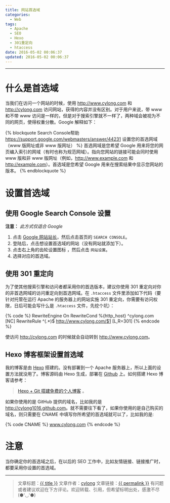 ```yaml
---
title: 网站首选域
categories:
  - Web
tags:
  - Apache
  - SEO
  - Hexo
  - 301重定向
  - htaccess
date: 2016-05-02 00:06:37
updated: 2016-05-02 00:06:37
---
```

---

# 什么是首选域

当我们在访问一个网站的时候，使用 <http://www.cylong.com> 和 <http://cylong.com> 访问网站，获得的内容并没有区别。对于用户来说，带 www 和不带 www 访问是一样的，但是对于搜索引擎就不一样了，两种域会被视为不同的网页，使得权重分散。Google 解释如下：

{% blockquote Search Console帮助 https://support.google.com/webmasters/answer/44231 设置您的首选网域（www 版网址或非 www 版网址） %}
首选网域是您希望 Google 用来将您的网页编入索引的网域（有时也称为规范网域）。指向您网站的链接可能会同时使用 www 版和非 www 版网址（例如，<http://www.example.com> 和 <http://example.com>）。首选域是您希望 Google 用来在搜索结果中显示您网站的版本。
{% endblockquote %}

<!-- more -->

# 设置首选域

## 使用 Google Search Console 设置

<b>注意：</b> *此方式仅适合 Google*

1. 点击 [Google 网站站长][1]，然后点击首页的 `SEARCH CONSOLE`。
2. 登陆后，点击想设置首选域的网站（没有网站就添加下）。
3. 点击右上角的齿轮设置图标 <span class="fa fa-cog" aria-hidden="true"></span>，然后点击 `网站设置`。
4. 选择对应的首选域。

## 使用 301 重定向

为了使其他搜索引擎和访问者都采用你的首选版本，建议你使用 301 重定向对你的非首选网域的访问重定向到首选网域。在 `.htaccess` 文件里添加如下代码（要针对托管在运行 Apache 的服务器上的网站实施 301 重定向，你需要有访问权限，日后可能会写什么是 `.htaccess` 文件，先挖个坑）：

{% code %}
    RewriteEngine On
    RewriteCond %{http_host} ^cylong.com [NC]
    RewriteRule ^(.*)$ http://www.cylong.com/$1 [L,R=301]
{% endcode %}

使访问 <http://cylong.com> 的时候就会自动转到 <http://www.cylong.com>。

## Hexo 博客框架设置首选域

我的博客是由 [Hexo][] 搭建的。没有部署到一个 Apache 服务器上，所以上面的设置方法就没用了。博客源码由 Hexo 生成，部署在 [Github][3] 上。如何搭建 Hexo 博客请参考：

> [Hexo + Git 搭建免费的个人博客][2] 。

如果你使用的是 GitHub 提供的域名，比如我的是 <http://cylong1016.github.com>。就不需要往下看了，如果你使用的是自己购买的域名，则只需要在 CNAME 中填写你所希望的首选域就可以了，比如我的是:

{% code CNAME %}
    www.cylong.com
{% endcode %}

# 注意

当你确定你的首选域之后，在以后的 SEO 工作中，比如友情链接、链接推广时，都要采用你设置的首选域。

---

> 文章标题：<a href='{{ permalink }}' title='{{ title }}' >{{ title }}</a>
> 文章作者：[cylong](http://www.cylong.com/about/ "cylong")
> 文章链接：<a href='{{ permalink }}' title='{{ title }}' >{{ permalink }}</a>
> 有问题或者建议欢迎在下方评论。欢迎转载、引用，但希望标明出处，感激不尽(●'◡'●)

[Hexo]: https://hexo.io/zh-cn/ "Hexo"
[1]: https://www.google.com/webmasters/ "Google 网站站长"
[2]: http://www.cylong.com/blog/2016/04/19/hexo-git/ "Hexo + Git 搭建免费的个人博客"
[3]: https://github.com/cylong1016/cylong1016.github.io
